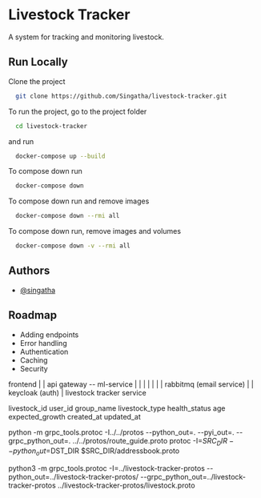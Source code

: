 # Livestock Tracker

A system for tracking and monitoring livestock.


## Run Locally

Clone the project

```bash
  git clone https://github.com/Singatha/livestock-tracker.git
```


To run the project, go to the project folder

```bash
  cd livestock-tracker
```
and run

```bash
  docker-compose up --build
```

To compose down run

```bash
  docker-compose down
```

To compose down run and remove images

```bash
  docker-compose down --rmi all
```

To compose down run, remove images and volumes

```bash
  docker-compose down -v --rmi all
```
## Authors

- [@singatha](https://www.github.com/singatha)

## Roadmap

- Adding endpoints
- Error handling
- Authentication
- Caching
- Security

frontend
   |
   |
api gateway -- ml-service
| | | |
| | | rabbitmq (email service)
| | keycloak (auth)
| livestock tracker service

livestock_id
user_id
group_name
livestock_type
health_status
age
expected_growth
created_at
updated_at

python -m grpc_tools.protoc -I../../protos --python_out=. --pyi_out=. --grpc_python_out=. ../../protos/route_guide.proto
protoc -I=$SRC_DIR --python_out=$DST_DIR $SRC_DIR/addressbook.proto

python3 -m grpc_tools.protoc -I=../livestock-tracker-protos --python_out=../livestock-tracker-protos/ --grpc_python_out=../livestock-tracker-protos ../livestock-tracker-protos/livestock.proto
